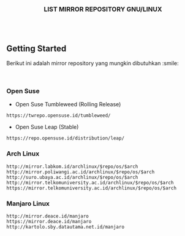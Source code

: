 <!-- GETTING STARTED -->
<h3 align="center">LIST MIRROR REPOSITORY GNU/LINUX</h3>
 
 <br>
 <br>
 
<!-- GETTING STARTED -->
## Getting Started
<p>
Berikut ini adalah mirror repository yang mungkin dibutuhkan :smile:
</p>

<br>

### Open Suse
* Open Suse Tumbleweed (Rolling Release)
```http
https://twrepo.opensuse.id/tumbleweed/
```
* Open Suse Leap (Stable)
```http
https://repo.opensuse.id/distribution/leap/
```

### Arch Linux

```http
http://mirror.labkom.id/archlinux/$repo/os/$arch
http://mirror.poliwangi.ac.id/archlinux/$repo/os/$arch
http://suro.ubaya.ac.id/archlinux/$repo/os/$arch
http://mirror.telkomuniversity.ac.id/archlinux/$repo/os/$arch
https://mirror.telkomuniversity.ac.id/archlinux/$repo/os/$arch
```

### Manjaro Linux
```http
http://mirror.deace.id/manjaro
https://mirror.deace.id/manjaro
http://kartolo.sby.datautama.net.id/manjaro
```
